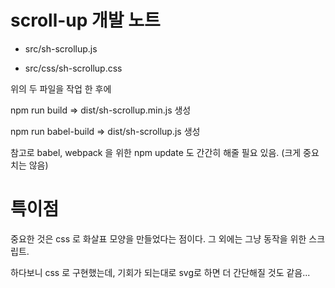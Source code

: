 # scroll-up 개발 노트



* src/sh-scrollup.js

* src/css/sh-scrollup.css



위의 두 파일을 작업 한 후에 

npm run build => dist/sh-scrollup.min.js 생성

npm run babel-build => dist/sh-scrollup.js 생성



참고로 babel, webpack 을 위한 npm update 도 간간히 해줄 필요 있음. (크게 중요치는 않음)



# 특이점

중요한 것은 css 로 화살표 모양을 만들었다는 점이다. 그 외에는 그냥 동작을 위한 스크립트. 

하다보니 css 로 구현했는데, 기회가 되는대로 svg로 하면 더 간단해질 것도 같음... 

















